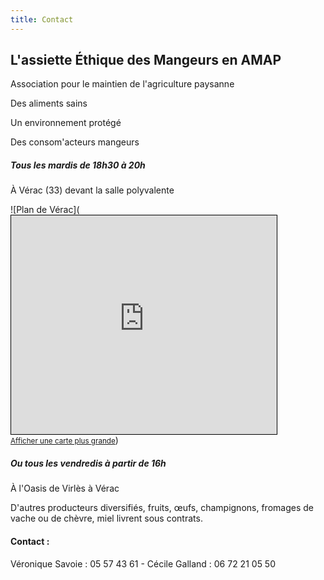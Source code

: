 ```yaml
---
title: Contact
---
```

## L'assiette Éthique des Mangeurs en AMAP

Association pour le maintien de l'agriculture paysanne

Des aliments sains

Un environnement protégé

Des consom'acteurs mangeurs

##### Tous les mardis de 18h30 à 20h
À Vérac (33) devant la salle polyvalente

![Plan de Vérac](<iframe width="425" height="350" frameborder="0" scrolling="no" marginheight="0" marginwidth="0" src="https://www.openstreetmap.org/export/embed.html?bbox=-0.3427836298942566%2C44.99052027067021%2C-0.33924311399459844%2C44.99206244747174&amp;layer=mapnik" style="border: 1px solid black"></iframe><br/><small><a href="https://www.openstreetmap.org/#map=19/44.99129/-0.34101">Afficher une carte plus grande</a></small>)

##### Ou tous les vendredis à partir de 16h
À l'Oasis de Virlès à Vérac

D'autres producteurs diversifiés, fruits, œufs, champignons, fromages de vache ou de chèvre, miel livrent sous contrats.

#### Contact :
Véronique Savoie : 05 57 43 61 - Cécile Galland : 06 72 21 05 50